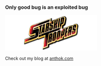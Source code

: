 ### Only good bug is an exploited bug  
<img src="https://github.com/anthok/anthok/blob/master/starship.png" width="300" />  


Check out my blog at [anthok.com](https://anthok.com)  
